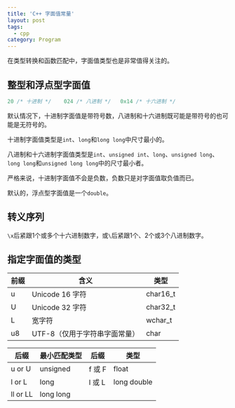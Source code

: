 ```yaml
---
title: 'C++ 字面值常量'
layout: post
tags:
  - cpp
category: Program
---
```

在类型转换和函数匹配中，字面值类型也是非常值得关注的。

<!--more-->

## 整型和浮点型字面值

```c++
20 /* 十进制 */	024 /* 八进制 */	0x14 /* 十六进制 */
```

默认情况下，十进制字面值是带符号数，八进制和十六进制既可能是带符号的也可能是无符号的。

十进制字面值类型是`int`、`long`和`long long`中尺寸最小的。

八进制和十六进制字面值类型是`int`、`unsigned int`、`long`、`unsigned long`、`long long`和`unsigned long long`中的尺寸最小者。

严格来说，十进制字面值不会是负数，负数只是对字面值取负值而已。

默认的，浮点型字面值是一个`double`。

## 转义序列

`\x`后紧跟1个或多个十六进制数字，或`\`后紧跟1个、2个或3个八进制数字。

## 指定字面值的类型

|前缀|含义|类型|
|---|---|---|
|u|Unicode 16 字符|char16_t|
|U|Unicode 32 字符|char32_t|
|L|宽字符|wchar_t|
|u8|UTF-8（仅用于字符串字面常量）|char|

|后缀|最小匹配类型|后缀|类型|
|---|---|---|---|
|u or U|unsigned|f 或 F|float|
|l or L|long|l 或 L|long double|
|ll or LL|long long|

